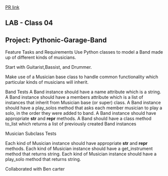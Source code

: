[PR link]()

## LAB - Class 04
## Project: Pythonic-Garage-Band

Feature Tasks and Requirements
Use Python classes to model a Band made up of different kinds of musicians.

Start with Guitarist,Bassist, and Drummer.

Make use of a Musician base class to handle common functionality which particular kinds of musicians will inherit.

Band Tests
A Band instance should have a name attribute which is a string.
A Band instance should have a members attribute which is a list of instances that inherit from Musician base (or super) class.
A Band instance should have a play_solos method that asks each member musician to play a solo, in the order they were added to band.
A Band instance should have appropriate __str__ and __repr__ methods.
A Band should have a class method to_list which returns a list of previously created Band instances

Musician Subclass Tests

Each kind of Musician instance should have appropriate __str__ and __repr__ methods.
Each kind of Musician instance should have a get_instrument method that returns string.
Each kind of Musician instance should have a play_solo method that returns string.

Collaborated with Ben carter
